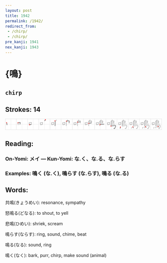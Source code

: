 ```yaml
---
layout: post
title: 1942
permalink: /1942/
redirect_from:
 - /chirp/
 - /chirp/
pre_kanji: 1941
nex_kanji: 1943
---
```


# {鳴}

## `chirp`

## Strokes: 14

<div class="stroke"><img src="../images/E9B3B4.png" /></div>

## Reading:

### On-Yomi: メイ &mdash; Kun-Yomi: な.く、な.る、な.らす

### Examples: 鳴く (な.く), 鳴らす (な.らす), 鳴る (な.る)

## Words:

共鳴(きょうめい): resonance, sympathy

怒鳴る(どなる): to shout, to yell

悲鳴(ひめい): shriek, scream

鳴らす(ならす): ring, sound, chime, beat

鳴る(なる): sound, ring

鳴く(なく): bark, purr, chirp, make sound (animal)
